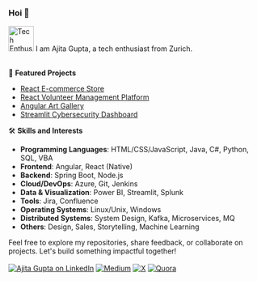 ### Hoi 👋

<img src="https://github.com/user-attachments/assets/f3891e4a-7d5e-4ea4-ad71-2f4714aa67d4" alt="Tech Enthusiast" width="50" height="50">
I am Ajita Gupta, a tech enthusiast from Zurich.
<br><br>

🚀 **Featured Projects**
<br>

- [React E-commerce Store](https://github.com/ajitagupta/react-ecommerce-store)
- [React Volunteer Management Platform](https://github.com/ajitagupta/react-volunteer-management-system)
- [Angular Art Gallery](https://github.com/ajitagupta/angular-art-gallery)
- [Streamlit Cybersecurity Dashboard](https://github.com/ajitagupta/streamlit-cybersecurity-dashboard)

🛠️ **Skills and Interests**
<br>
- **Programming Languages**: HTML/CSS/JavaScript, Java, C#, Python, SQL, VBA
- **Frontend**: Angular, React (Native)
- **Backend**: Spring Boot, Node.js
- **Cloud/DevOps**: Azure, Git, Jenkins
- **Data & Visualization**: Power BI, Streamlit, Splunk
- **Tools**: Jira, Confluence
- **Operating Systems**: Linux/Unix, Windows
- **Distributed Systems**: System Design, Kafka, Microservices, MQ
- **Others**: Design, Sales, Storytelling, Machine Learning

Feel free to explore my repositories, share feedback, or collaborate on projects. Let's build something impactful together!
<br><br>
[![Ajita Gupta on LinkedIn](https://img.shields.io/badge/LinkedIn-0077B5?style=for-the-badge&logo=linkedin&logoColor=white)](https://www.linkedin.com/in/ajita-gupta-430900109/)
[![Medium](https://img.shields.io/badge/Medium-12100E?style=for-the-badge&logo=medium&logoColor=white)](https://medium.com/@ajita-gupta)
[![X](https://img.shields.io/badge/X-%23000000.svg?style=for-the-badge&logo=X&logoColor=white)](https://x.com/AjitaOnX)
[![Quora](https://img.shields.io/badge/Quora-%23B92B27.svg?style=for-the-badge&logo=Quora&logoColor=white)](https://www.quora.com/profile/Ajita-Gupta-19)


<!--
**ajitagupta/ajitagupta** is a ✨ _special_ ✨ repository because its `README.md` (this file) appears on your GitHub profile.


More ideas up and about me:

- 🔭 I last wrote a [streamlit dashboard](https://github.com/ajitagupta/streamlit-cybersecurity-dashboard)
- 🌱 I’m currently learning azure, c#, .net
- 👯 I’m looking to collaborate on anything
- 🤔 I’m looking for help with the UI/UX design
- 💬 Ask me about Java, python, full-stack, computer science, linux
- 📫 How to reach me: LinkedIn
- 😄 Pronouns: she
- ⚡ Fun fact: I love to play
-->
